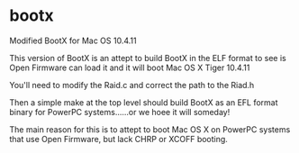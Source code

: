 # bootx
Modified BootX for Mac OS 10.4.11

This version of BootX is an attept to build BootX in the ELF format to see is Open Firmware can load it and it will boot Mac OS X Tiger 10.4.11

You'll need to modify the Raid.c and correct the path to the Riad.h

Then a simple make at the top level should build BootX as an EFL format binary for PowerPC systems......or we hoee it will someday!

The main reason for this is to attept to boot Mac OS X on PowerPC systems that use Open Firmware, but lack CHRP or XCOFF booting.
